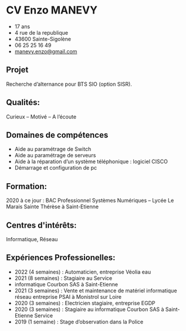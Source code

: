 # CV Enzo MANEVY 
- 17 ans
- 4 rue de la republique
- 43600 Sainte-Sigolène
- 06 25 25 16 49
- manevy.enzo@gmail.com

## Projet
Recherche d’alternance
pour BTS SIO (option SISR).

## Qualités:
Curieux – Motivé – A l’écoute

## Domaines de compétences
- Aide au paramétrage de Switch
- Aide au paramétrage de serveurs
- Aide à la réparation d’un système
téléphonique : logiciel CISCO
- Démarrage et configuration de pc

## Formation:
2020 à ce jour : BAC
Professionnel Systèmes
Numériques – Lycée Le
Marais Sainte Thérèse à
Saint-Etienne

## Centres d'intérêts: 
Informatique,
Réseau

## Expériences Professionelles:
- 2022 (4 semaines) : Automaticien, entreprise Véolia
eau
- 2021 (8 semaines) : Stagiaire au Service
- informatique Courbon SAS à Saint-Etienne
- 2021 (3 semaines) : Vente et maintenance de
matériel informatique réseau entreprise PSAI à
Monistrol sur Loire
- 2020 (3 semaines) : Electricien stagiaire, entreprise
EGDP
- 2020 (3 semaines) : Stagiaire au
informatique Courbon SAS à Saint-Etienne
Service
- 2019 (1 semaine) : Stage d’observation dans la
Police

